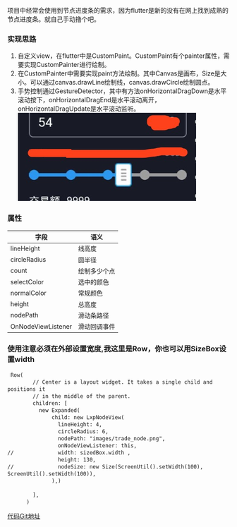 项目中经常会使用到节点进度条的需求，因为flutter是新的没有在网上找到成熟的节点进度条。就自己手动撸个吧。
### 实现思路
1. 自定义view，在flutter中是CustomPaint。CustomPaint有个painter属性，需要实现CustomPainter进行绘制。
2. 在CustomPainter中需要实现paint方法绘制。其中Canvas是画布，Size是大小。可以通过canvas.drawLine绘制线，canvas.drawCircle绘制圆点。
3. 手势控制通过GestureDetector，其中有方法onHorizontalDragDown是水平滚动按下，onHorizontalDragEnd是水平滚动离开，onHorizontalDragUpdate是水平滚动监听。
![示例](https://github.com/lixiaopeng168/FlutterNodeView/blob/master/screent/1594177069198.jpg)


### 属性
| 字段 | 语义 |
| ---- | ---- |
| lineHeight | 线高度 |
| circleRadius | 圆半径 |
| count | 绘制多少个点 |
| selectColor | 选中的颜色 |
| normalColor | 常规颜色 |
| height | 总高度 |
| nodePath | 滑动条路径 |
| OnNodeViewListener | 滑动回调事件 |

### 使用注意必须在外部设置宽度,我这里是Row，你也可以用SizeBox设置width
```
 Row(
        // Center is a layout widget. It takes a single child and positions it
        // in the middle of the parent.
        children: [
          new Expanded(
              child: new LxpNodeView(
                lineHeight: 4,
                circleRadius: 6,
                nodePath: "images/trade_node.png",
                onNodeViewListener: this,
//              width: sizedBox.width ,
                height: 130,
//              nodeSize: new Size(ScreenUtil().setWidth(100), ScreenUtil().setWidth(100)),
              ),)

        ],
      )
```

[代码Git地址](https://github.com/lixiaopeng168/FlutterNodeView)
